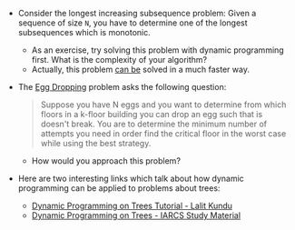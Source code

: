 * Consider the longest increasing subsequence problem: Given a sequence of size `N`, you have to determine one of the longest subsequences which is monotonic.  
  * As an exercise, try solving this problem with dynamic programming first. What is the complexity of your algorithm?
  * Actually, this problem [can be](https://www.geeksforgeeks.org/longest-increasing-subsequence/) solved in a much faster way.

* The [Egg Dropping](https://brilliant.org/wiki/egg-dropping/) problem asks the following question:
  > Suppose you have N eggs and you want to determine from which floors in a k-floor building you can drop an egg such that is doesn't break. You are to determine the minimum number of attempts you need in order find the critical floor in the worst case while using the best strategy.

  * How would you approach this problem?

* Here are two interesting links which talk about how dynamic programming can be applied to problems about trees:
  * [Dynamic Programming on Trees Tutorial - Lalit Kundu](https://threads-iiith.quora.com/Dynamic-Programming-on-Trees-Tutorial)
  * [Dynamic Programming on Trees - IARCS Study Material](https://www.iarcs.org.in/inoi/online-study-material/topics/dp-trees.php)
